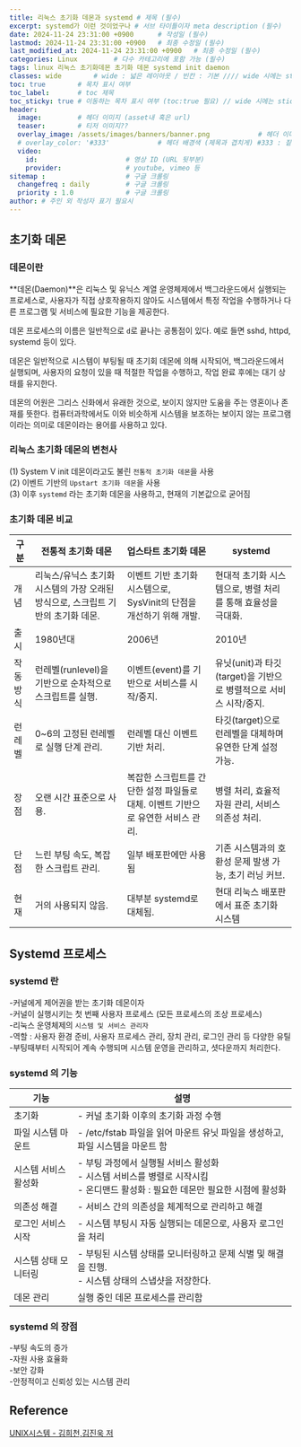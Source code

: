 ```yaml
---
title: 리눅스 초기화 데몬과 systemd # 제목 (필수)
excerpt: systemd가 이런 것이었구나 # 서브 타이틀이자 meta description (필수)
date: 2024-11-24 23:31:00 +0900      # 작성일 (필수)
lastmod: 2024-11-24 23:31:00 +0900   # 최종 수정일 (필수)
last_modified_at: 2024-11-24 23:31:00 +0900   # 최종 수정일 (필수)
categories: Linux         # 다수 카테고리에 포함 가능 (필수)
tags: linux 리눅스 초기화데몬 초기화 데몬 systemd init daemon                     # 태그 복수개 가능 (필수)
classes: wide        # wide : 넓은 레이아웃 / 빈칸 : 기본 //// wide 시에는 sticky toc 불가
toc: true        # 목차 표시 여부
toc_label:       # toc 제목
toc_sticky: true # 이동하는 목차 표시 여부 (toc:true 필요) // wide 시에는 sticky toc 불가
header: 
  image:         # 헤더 이미지 (asset내 혹은 url)
  teaser:        # 티저 이미지??
  overlay_image: /assets/images/banners/banner.png            # 헤더 이미지 (제목과 겹치게)
  # overlay_color: '#333'            # 헤더 배경색 (제목과 겹치게) #333 : 짙은 회색 (필수)
  video:
    id:                      # 영상 ID (URL 뒷부분)
    provider:                # youtube, vimeo 등
sitemap :                    # 구글 크롤링
  changefreq : daily         # 구글 크롤링
  priority : 1.0             # 구글 크롤링
author: # 주인 외 작성자 표기 필요시
---
```

<!--postNo: 20241124_017-->

## 초기화 데몬  

### 데몬이란  

**데몬(Daemon)**은 리눅스 및 유닉스 계열 운영체제에서 백그라운드에서 실행되는 프로세스로, 사용자가 직접 상호작용하지 않아도 시스템에서 특정 작업을 수행하거나 다른 프로그램 및 서비스에 필요한 기능을 제공한다.  

데몬 프로세스의 이름은 일반적으로 `d`로 끝나는 공통점이 있다. 예로 들면 sshd, httpd, systemd 등이 있다.  

데몬은 일반적으로 시스템이 부팅될 때 초기회 데몬에 의해 시작되어, 백그라운드에서 실행되며, 사용자의 요청이 있을 때 적절한 작업을 수행하고, 작업 완료 후에는 대기 상태를 유지한다.  

데몬의 어원은 그리스 신화에서 유래한 것으로, 보이지 않지만 도움을 주는 영혼이나 존재를 뜻한다. 컴퓨터과학에서도 이와 비슷하게 시스템을 보조하는 보이지 않는 프로그램이라는 의미로 데몬이라는 용어를 사용하고 있다.  

### 리눅스 초기화 데몬의 변천사  

(1) System V init 데몬이라고도 불린 `전통적 초기화 데몬`을 사용  
(2) 이벤트 기반의 `Upstart 초기화 데몬`을 사용  
(3) 이후 `systemd` 라는 초기화 데몬을 사용하고, 현재의 기본값으로 굳어짐  

### 초기화 데몬 비교  

|구분|전통적 초기화 데몬|업스타트 초기화 데몬|systemd|
|---|---|---|---|
|개념|리눅스/유닉스 초기화 시스템의 가장 오래된 방식으로, 스크립트 기반의 초기화 데몬.|이벤트 기반 초기화 시스템으로, SysVinit의 단점을 개선하기 위해 개발.|현대적 초기화 시스템으로, 병렬 처리를 통해 효율성을 극대화.|
|출시|1980년대|2006년|2010년|
|작동방식|런레벨(runlevel)을 기반으로 순차적으로 스크립트를 실행.|이벤트(event)를 기반으로 서비스를 시작/중지.|유닛(unit)과 타깃(target)을 기반으로 병렬적으로 서비스 시작/중지.|
|런레벨|0~6의 고정된 런레벨로 실행 단계 관리.|런레벨 대신 이벤트 기반 처리.|타깃(target)으로 런레벨을 대체하며 유연한 단계 설정 가능.|
|장점|오랜 시간 표준으로 사용.|복잡한 스크립트를 간단한 설정 파일들로 대체. 이벤트 기반으로 유연한 서비스 관리.|병렬 처리, 효율적 자원 관리, 서비스 의존성 처리.|
|단점|느린 부팅 속도, 복잡한 스크립트 관리.|일부 배포판에만 사용됨|기존 시스템과의 호환성 문제 발생 가능, 초기 러닝 커브.|
|현재|거의 사용되지 않음.|대부분 systemd로 대체됨.|현대 리눅스 배포판에서 표준 초기화 시스템|


## Systemd 프로세스  

### systemd 란  

-커널에게 제어권을 받는 초기화 데몬이자  
-커널이 실행시키는 첫 번째 사용자 프로세스 (모든 프로세스의 조상 프로세스)  
-리눅스 운영체제의 `시스템 및 서비스 관리자`  
-역할 : 사용자 환경 준비, 사용자 프로세스 관리, 장치 관리, 로그인 관리 등 다양한 유틸  
-부팅때부터 시작되어 계속 수행되며 시스템 운영을 관리하고, 셧다운까지 처리한다.  

### systemd 의 기능  

|기능|설명|
|---|---|
|초기화|- 커널 초기화 이후의 초기화 과정 수행|
|파일 시스템 마운트|- /etc/fstab 파일을 읽어 마운트 유닛 파일을 생성하고, 파일 시스템을 마운트 함|
|시스템 서비스 활성화|- 부팅 과정에서 실행될 서비스 활성화<br>- 시스템 서비스를 병렬로 시작시킴<br>- 온디맨드 활성화 : 필요한 데몬만 필요한 시점에 활성화|
|의존성 해결|- 서비스 간의 의존성을 체계적으로 관리하고 해결|
|로그인 서비스 시작|- 시스템 부팅시 자동 실행되는 데몬으로, 사용자 로그인을 처리|
|시스템 상태 모니터링|- 부팅된 시스템 상태를 모니터링하고 문제 식별 및 해결을 진행.<br>- 시스템 상태의 스냅샷을 저장한다.|
|데몬 관리|실행 중인 데몬 프로세스를 관리함|

### systemd 의 장점  

-부팅 속도의 증가  
-자원 사용 효율화  
-보안 강화  
-안정적이고 신뢰성 있는 시스템 관리  


## Reference  

[UNIX시스템 - 김희천,김진욱 저 ](https://search.shopping.naver.com/book/catalog/41474371650)  